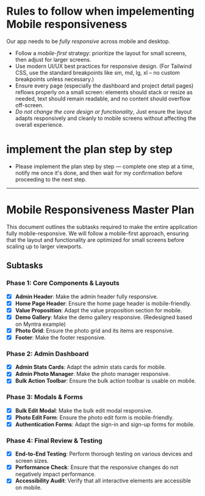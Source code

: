 # Rules to follow when impelementing Mobile responsiveness
Our app needs to be *fully responsive* across mobile and desktop.

- Follow a *mobile-first* strategy: prioritize the layout for small screens, then adjust for larger screens.
- Use modern UI/UX best practices for responsive design. (For Tailwind CSS, use the standard breakpoints like sm, md, lg, xl – no custom breakpoints unless necessary.)
- Ensure every page (especially the dashboard and project detail pages) reflows properly on a small screen: elements should stack or resize as needed, text should remain readable, and no content should overflow off-screen.
- *Do not change the core design or functionality*, Just ensure the layout adapts responsively and cleanly to mobile screens without affecting the overall experience.

# implement the plan step by step 
- Please implement the plan step by step — complete one step at a time, notify me once it's done, and then wait for my confirmation before proceeding to the next step.

------------------------------------------
# Mobile Responsiveness Master Plan

This document outlines the subtasks required to make the entire application fully mobile-responsive. We will follow a mobile-first approach, ensuring that the layout and functionality are optimized for small screens before scaling up to larger viewports.

## Subtasks

### Phase 1: Core Components & Layouts

- [x] **Admin Header**: Make the admin header fully responsive.
- [x] **Home Page Header**: Ensure the home page header is mobile-friendly.
- [x] **Value Proposition**: Adapt the value proposition section for mobile.
- [x] **Demo Gallery**: Make the demo gallery responsive. (Redesigned based on Myntra example)
- [x] **Photo Grid**: Ensure the photo grid and its items are responsive.
- [x] **Footer**: Make the footer responsive.

### Phase 2: Admin Dashboard

- [x] **Admin Stats Cards**: Adapt the admin stats cards for mobile.
- [x] **Admin Photo Manager**: Make the photo manager responsive.
- [x] **Bulk Action Toolbar**: Ensure the bulk action toolbar is usable on mobile.

### Phase 3: Modals & Forms

- [x] **Bulk Edit Modal**: Make the bulk edit modal responsive.
- [x] **Photo Edit Form**: Ensure the photo edit form is mobile-friendly.
- [x] **Authentication Forms**: Adapt the sign-in and sign-up forms for mobile.

### Phase 4: Final Review & Testing

- [x] **End-to-End Testing**: Perform thorough testing on various devices and screen sizes.
- [x] **Performance Check**: Ensure that the responsive changes do not negatively impact performance.
- [x] **Accessibility Audit**: Verify that all interactive elements are accessible on mobile.
